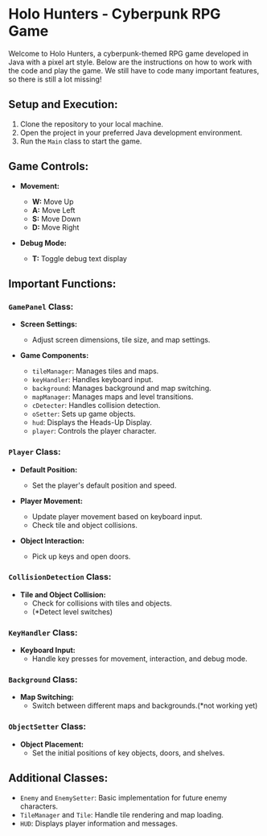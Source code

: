 # Holo Hunters - Cyberpunk RPG Game

Welcome to Holo Hunters, a cyberpunk-themed RPG game developed in Java with a pixel art style. Below are the instructions on how to work with the code and play the game.
We still have to code many important features, so there is still a lot missing!
## Setup and Execution:

1. Clone the repository to your local machine.
2. Open the project in your preferred Java development environment.
3. Run the `Main` class to start the game.

## Game Controls:

- **Movement:**
    - **W:** Move Up
    - **A:** Move Left
    - **S:** Move Down
    - **D:** Move Right

- **Debug Mode:**
    - **T:** Toggle debug text display

## Important Functions:

### `GamePanel` Class:

- **Screen Settings:**
    - Adjust screen dimensions, tile size, and map settings.

- **Game Components:**
    - `tileManager`: Manages tiles and maps.
    - `keyHandler`: Handles keyboard input.
    - `background`: Manages background and map switching.
    - `mapManager`: Manages maps and level transitions.
    - `cDetecter`: Handles collision detection.
    - `oSetter`: Sets up game objects.
    - `hud`: Displays the Heads-Up Display.
    - `player`: Controls the player character.

### `Player` Class:

- **Default Position:**
    - Set the player's default position and speed.

- **Player Movement:**
    - Update player movement based on keyboard input.
    - Check tile and object collisions.

- **Object Interaction:**
    - Pick up keys and open doors.

### `CollisionDetection` Class:

- **Tile and Object Collision:**
    - Check for collisions with tiles and objects.
    - (*Detect level switches)

### `KeyHandler` Class:

- **Keyboard Input:**
    - Handle key presses for movement, interaction, and debug mode.

### `Background` Class:

- **Map Switching:**
    - Switch between different maps and backgrounds.(*not working yet)

### `ObjectSetter` Class:

- **Object Placement:**
    - Set the initial positions of key objects, doors, and shelves.

## Additional Classes:

- `Enemy` and `EnemySetter`: Basic implementation for future enemy characters.
- `TileManager` and `Tile`: Handle tile rendering and map loading.
- `HUD`: Displays player information and messages.


